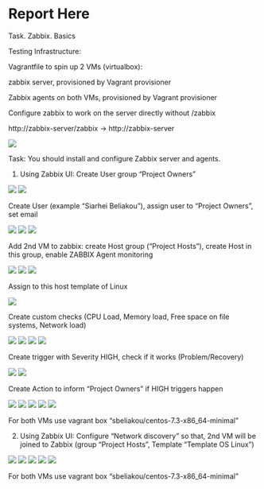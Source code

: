 # Report Here

Task. Zabbix. Basics

Testing Infrastructure:

Vagrantfile to spin up 2 VMs (virtualbox):

zabbix server, provisioned by Vagrant provisioner

Zabbix agents on both VMs, provisioned by Vagrant provisioner

Configure zabbix to work on the server directly without /zabbix

http://zabbix-server/zabbix -> http://zabbix-server

<img src="pictures/Screenshot from 2017-07-24 21-10-02.png">

Task:
You should install and configure Zabbix server and agents.

1. Using Zabbix UI:
Create User group “Project Owners”
<img src="pictures/Screenshot from 2017-07-24 21-12-11.png">

<img src="pictures/Screenshot from 2017-07-24 21-13-17.png">

Create User (example “Siarhei Beliakou”), assign user to “Project Owners”, set email

<img src="pictures/Screenshot from 2017-07-24 21-14-43.png">

<img src="pictures/Screenshot from 2017-07-24 21-15-00.png">

<img src="pictures/Screenshot from 2017-07-24 21-15-06.png">

Add 2nd VM to zabbix: create Host group (“Project Hosts”), create Host in this group, enable ZABBIX Agent monitoring

<img src="pictures/Screenshot from 2017-07-24 21-18-01.png">

<img src="pictures/Screenshot from 2017-07-24 21-18-19.png">

<img src="pictures/Screenshot from 2017-07-24 21-18-29.png">

Assign to this host template of Linux

<img src="pictures/Screenshot from 2017-07-24 21-20-34.png">

Create custom checks (CPU Load, Memory load, Free space on file systems, Network load)

<img src="pictures/Screenshot from 2017-07-24 21-22-32.png">

<img src="pictures/Screenshot from 2017-07-24 21-24-54.png">

<img src="pictures/Screenshot from 2017-07-24 21-26-52.png">

<img src="pictures/Screenshot from 2017-07-24 21-29-33.png">

Create trigger with Severity HIGH, check if it works (Problem/Recovery)

<img src="pictures/Screenshot from 2017-07-24 21-35-04.png">

<img src="pictures/Screenshot from 2017-07-24 21-36-34.png">

Create Action to inform “Project Owners” if HIGH triggers happen

<img src="pictures/Screenshot from 2017-07-24 21-40-48.png">

<img src="pictures/Screenshot from 2017-07-24 21-41-16.png">

<img src="pictures/Screenshot from 2017-07-24 21-41-41.png">

<img src="pictures/Screenshot from 2017-07-24 19-26-34.png">

<img src="pictures/Screenshot from 2017-07-24 21-44-12.png">

For both VMs use vagrant box “sbeliakou/centos-7.3-x86_64-minimal”

2. Using Zabbix UI:
Configure “Network discovery” so that, 2nd VM will be joined to Zabbix (group “Project Hosts”, Template “Template OS Linux”)

<img src="pictures/Screenshot from 2017-07-24 21-44-55.png">

<img src="pictures/Screenshot from 2017-07-24 21-45-47.png">

<img src="pictures/Screenshot from 2017-07-24 21-46-18.png">

<img src="pictures/Screenshot from 2017-07-24 21-47-31.png">

<img src="pictures/Screenshot from 2017-07-24 21-47-43.png">

For both VMs use vagrant box “sbeliakou/centos-7.3-x86_64-minimal”
